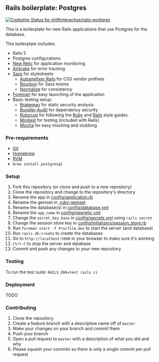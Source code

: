 ## Rails boilerplate: Postgres

[ ![Codeship Status for shiftinteractive/rails-postgres](https://codeship.com/projects/0d9ce3a0-c2d6-0133-e00d-7e8bd0c2c793/status?branch=master)](https://codeship.com/projects/137925)

This is a boilerplate for new Rails applications that use Postgres for the database.

This boilerplate includes:

* Rails 5
* Postgres configurations
* [New Relic](https://github.com/newrelic/rpm) for application monitoring
* [Airbrake](https://github.com/airbrake/airbrake) for error tracking
* [Sass](https://github.com/rails/sass-rails) for stylesheets
    * [Autoprefixer Rails](https://github.com/ai/autoprefixer-rails) for CSS vendor prefixes
    * [Bourbon](https://github.com/thoughtbot/bourbon) for Sass mixins
    * [Normalize](https://github.com/markmcconachie/normalize-rails) for consistency
* [Foreman](https://github.com/ddollar/foreman) for easy launching of the application
* Basic testing setup:
    * [Brakeman](https://github.com/presidentbeef/brakeman) for static security analysis
    * [Bundler-Audit](https://github.com/rubysec/bundler-audit) for dependency security
    * [Rubocop](https://github.com/bbatsov/rubocop) for following the [Ruby](https://github.com/bbatsov/ruby-style-guide) and [Rails](https://github.com/bbatsov/rails-style-guide) style guides.
    * [Minitest](https://github.com/seattlerb/minitest) for testing (included with Rails)
    * [Mocha](https://github.com/freerange/mocha) for easy mocking and stubbing

### Pre-requirements

* [Git](https://git-scm.com)
* [Homebrew](http://brew.sh)
* [RVM](https://rvm.io)
* `brew install postgresql`

### Setup

1. Fork this repository (or clone and push to a new repository)
2. Clone the repository and change to the repository's directory
3. Rename the app in [config/application.rb](config/application.rb)
4. Rename the gemset in [.ruby-gemset](.ruby-gemset)
5. Rename the database(s) in [config/database.yml](config/database.yml)
6. Rename the `app_name` in [config/newrelic.yml](config/newrelic.yml)
7. Change the `secret_key_base` in [config/secrets.yml](config/secrets.yml) using `rails secret`
8. Change the session store key in [config/initializers/session_store.rb](config/initializers/session_store.rb)
9. Run `foreman start -f Procfile.dev` to start the server (and database)
10. Run `rails db:create` to create the databases
11. Go to `http://localhost:5000` in your browser to make sure it's working
12. `Ctrl-C` to stop the server and database
13. Commit and push any changes to your new repository

### Testing

To run the test suite: `RAILS_ENV=test rails ci`

### Deployment

TODO

### Contributing

1. Clone the repository
2. Create a feature branch with a descriptive name off of `master`
3. Make your changes on your branch and commit them
4. Push your branch
5. Open a pull request to `master` with a description of what you did and why
6. Please squash your commits so there is only a single commit per pull request

